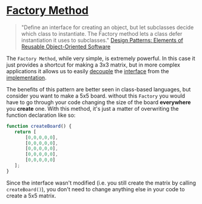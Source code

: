 # [Factory Method](https://en.wikipedia.org/wiki/Factory_method_pattern)

> "Define an interface for creating an object, but let subclasses decide which class to instantiate. The Factory method lets a class defer instantiation it uses to subclasses." [Design Patterns: Elements of Reusable Object-Oriented Software](https://www.amazon.com/Design-Patterns-Elements-Reusable-Object-Oriented/dp/0201633612/)

The `Factory Method`, while very simple, is extremely powerful. In this case it just provides a shortcut for making a 3x3 matrix, but in more complex applications it allows us to easily [decouple](https://en.wikipedia.org/wiki/Coupling_(computer_programming)) the [interface](https://en.wikipedia.org/wiki/Interface_(computing)#Software_interfaces_in_object-oriented_languages) from the [implementation](https://en.wikipedia.org/wiki/Implementation#Computer_science).
 
The benefits of this pattern are better seen in class-based languages, but consider you want to make a 5x5 board. without this `Factory` you would have to go through your code changing the size of the board **everywhere** you **create** one. With this method, it's just a matter of overwriting the function declaration like so:

```javascript
function createBoard() {
   return [
       [0,0,0,0,0],
       [0,0,0,0,0],
       [0,0,0,0,0],
       [0,0,0,0,0],
       [0,0,0,0,0]
   ];
}
```

Since the interface wasn't modified (i.e. you still create the matrix by calling `createBoard()`), you don't need to change anything else in your code to create a 5x5 matrix.
